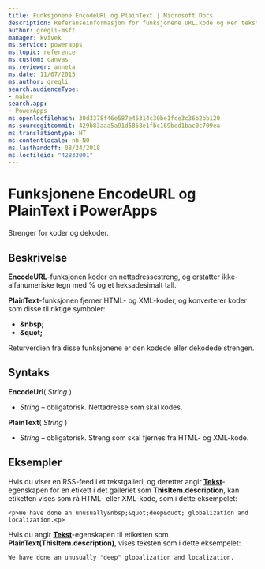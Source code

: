 ```yaml
---
title: Funksjonene EncodeURL og PlainText | Microsoft Docs
description: Referanseinformasjon for funksjonene URL.kode og Ren tekst i PowerApps, inkludert syntaks og eksempler
author: gregli-msft
manager: kvivek
ms.service: powerapps
ms.topic: reference
ms.custom: canvas
ms.reviewer: anneta
ms.date: 11/07/2015
ms.author: gregli
search.audienceType:
- maker
search.app:
- PowerApps
ms.openlocfilehash: 30d3378f46e587e45314c30be1fce3c36b2bb120
ms.sourcegitcommit: 429b83aaa5a91d5868e1fbc169bed1bac0c709ea
ms.translationtype: HT
ms.contentlocale: nb-NO
ms.lasthandoff: 08/24/2018
ms.locfileid: "42833001"
---
```

# <a name="encodeurl-and-plaintext-functions-in-powerapps"></a>Funksjonene EncodeURL og PlainText i PowerApps
Strenger for koder og dekoder.

## <a name="description"></a>Beskrivelse
**EncodeURL**-funksjonen koder en nettadressestreng, og erstatter ikke-alfanumeriske tegn med % og et heksadesimalt tall.  

**PlainText**-funksjonen fjerner HTML- og XML-koder, og konverterer koder som disse til riktige symboler:

* **&amp;nbsp;**
* **&amp;quot;**

Returverdien fra disse funksjonene er den kodede eller dekodede strengen.   

## <a name="syntax"></a>Syntaks
**EncodeUrl**( *String* )

* *String* – obligatorisk.  Nettadresse som skal kodes.

**PlainText**( *String* )

* *String* – obligatorisk. Streng som skal fjernes fra HTML- og XML-kode.

## <a name="examples"></a>Eksempler
Hvis du viser en RSS-feed i et tekstgalleri, og deretter angir **[Tekst](../controls/properties-core.md)**-egenskapen for en etikett i det galleriet som **ThisItem.description**, kan etiketten vises som rå HTML- eller XML-kode, som i dette eksempelet:

    <p>We have done an unusually&nbsp;&quot;deep&quot; globalization and localization.<p>

Hvis du angir **[Tekst](../controls/properties-core.md)**-egenskapen til etiketten som **PlainText(ThisItem.description)**, vises teksten som i dette eksempelet:

    We have done an unusually "deep" globalization and localization.

